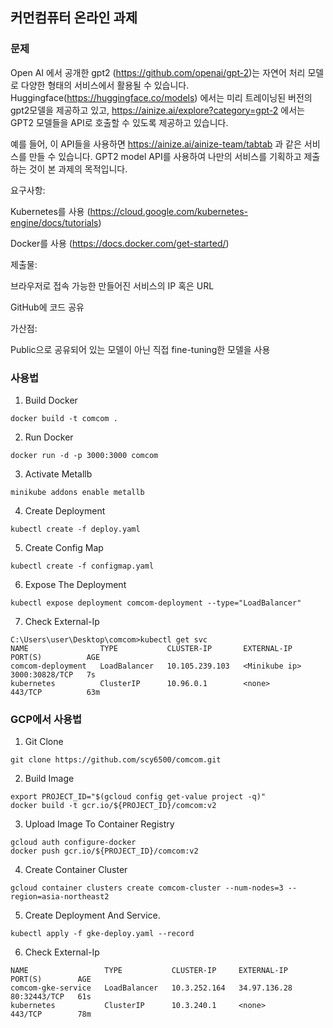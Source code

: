 ## 커먼컴퓨터 온라인 과제 

### 문제
Open AI 에서 공개한 gpt2 (https://github.com/openai/gpt-2)는 자연어 처리 모델로 다양한 형태의 서비스에서 활용될 수 있습니다. Huggingface(https://huggingface.co/models) 에서는 미리 트레이닝된 버전의 gpt2모델을 제공하고 있고, https://ainize.ai/explore?category=gpt-2 에서는 GPT2 모델들을 API로 호출할 수 있도록 제공하고 있습니다.

예를 들어, 이 API들을 사용하면 https://ainize.ai/ainize-team/tabtab 과 같은 서비스를 만들 수 있습니다. GPT2 model API를 사용하여 나만의 서비스를 기획하고 제출하는 것이 본 과제의 목적입니다.


요구사항:

Kubernetes를 사용 (https://cloud.google.com/kubernetes-engine/docs/tutorials) 

Docker를 사용 (https://docs.docker.com/get-started/) 

 

제출물:

브라우저로 접속 가능한 만들어진 서비스의 IP 혹은 URL

GitHub에 코드 공유

 

가산점:

Public으로 공유되어 있는 모델이 아닌 직접 fine-tuning한 모델을 사용

### 사용법
1. Build Docker
```shell
docker build -t comcom .
```

2. Run Docker
```shell
docker run -d -p 3000:3000 comcom
```

3. Activate Metallb
```shell
minikube addons enable metallb
```

4. Create Deployment
```shell
kubectl create -f deploy.yaml
```

5. Create Config Map 
```shell
kubectl create -f configmap.yaml
```

6. Expose The Deployment
```shell
kubectl expose deployment comcom-deployment --type="LoadBalancer"
```

7. Check External-Ip 
```shell
C:\Users\user\Desktop\comcom>kubectl get svc
NAME                TYPE           CLUSTER-IP       EXTERNAL-IP      PORT(S)          AGE
comcom-deployment   LoadBalancer   10.105.239.103   <Minikube ip>    3000:30828/TCP   7s
kubernetes          ClusterIP      10.96.0.1        <none>           443/TCP          63m
```

### GCP에서 사용법
1. Git Clone
```shell
git clone https://github.com/scy6500/comcom.git
```

2. Build Image
```shell
export PROJECT_ID="$(gcloud config get-value project -q)"
docker build -t gcr.io/${PROJECT_ID}/comcom:v2
```

3. Upload Image To Container Registry
```shell
gcloud auth configure-docker
docker push gcr.io/${PROJECT_ID}/comcom:v2
```

4. Create Container Cluster
 ```shell
gcloud container clusters create comcom-cluster --num-nodes=3 --region=asia-northeast2
```

5. Create Deployment And Service.
```shell
kubectl apply -f gke-deploy.yaml --record
```

6. Check External-Ip  
```shell
NAME                 TYPE           CLUSTER-IP     EXTERNAL-IP    PORT(S)        AGE
comcom-gke-service   LoadBalancer   10.3.252.164   34.97.136.28   80:32443/TCP   61s
kubernetes           ClusterIP      10.3.240.1     <none>         443/TCP        78m
```
